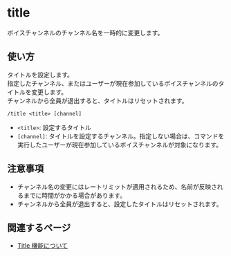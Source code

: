 # title

ボイスチャンネルのチャンネル名を一時的に変更します。

## 使い方

タイトルを設定します。  
指定したチャンネル、またはユーザーが現在参加しているボイスチャンネルのタイトルを変更します。  
チャンネルから全員が退出すると、タイトルはリセットされます。

```text
/title <title> [channel]
```

- `<title>`: 設定するタイトル
- `[channel]`: タイトルを設定するチャンネル。指定しない場合は、コマンドを実行したユーザーが現在参加しているボイスチャンネルが対象になります。

## 注意事項

- チャンネル名の変更にはレートリミットが適用されるため、名前が反映されるまでに時間がかかる場合があります。
- チャンネルから全員が退出すると、設定したタイトルはリセットされます。

## 関連するページ

- [Title 機能について](../features/title.md)
